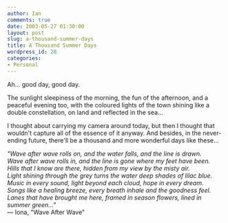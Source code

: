```yaml
---
author: Ian
comments: true
date: 2003-05-27 01:30:00
layout: post
slug: a-thousand-summer-days
title: A Thousand Summer Days
wordpress_id: 28
categories:
- Personal
---
```


Ah... good day, good day.  

The sunlight sleepiness of the morning, the fun of the afternoon, and a peaceful evening too, with the coloured lights of the town shining like a double constellation, on land and reflected in the sea...  

I thought about carrying my camera around today, but then I thought that wouldn't capture all of the essence of it anyway. And besides, in the never-ending future, there'll be a thousand and more wonderful days like these...  

*"Wave after wave rolls on, and the water falls, and the line is drawn.<br/>
Wave after wave rolls in, and the line is gone where my feet have been.<br/>
Hills that I know are there, hidden from my view by the misty air.<br/>
Light shining through the grey turns the water deep shades of lilac blue.<br/>
Music in every sound, light beyond each cloud, hope in every dream.<br/>
Songs like a healing breeze, every breath inhale and the goodness feel.<br/>
Lanes that have brought me here, framed in season flowers, lined in summer green..."*<br/>
&mdash; Iona, "Wave After Wave"
